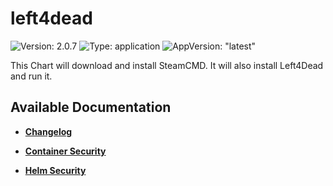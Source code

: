 # left4dead

![Version: 2.0.7](https://img.shields.io/badge/Version-2.0.7-informational?style=flat-square) ![Type: application](https://img.shields.io/badge/Type-application-informational?style=flat-square) ![AppVersion: "latest"](https://img.shields.io/badge/AppVersion-"latest"-informational?style=flat-square)

This Chart will download and install SteamCMD. It will also install Left4Dead and run it.

## Available Documentation

- [**Changelog**](CHANGELOG)

- [**Container Security**](container-security)

- [**Helm Security**](helm-security)

